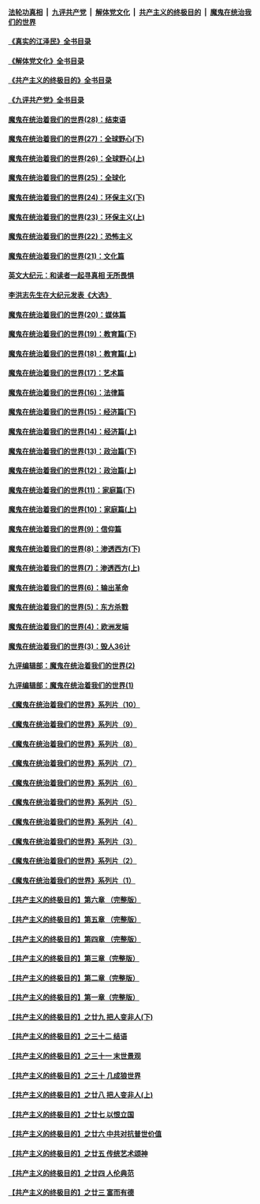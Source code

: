 ####  [法轮功真相](../../../../basic/blob/master/README.md?t=05251931) &nbsp;|&nbsp; [九评共产党](../../../../9ping.md/blob/master/README.md?t=05251931) &nbsp;|&nbsp; [解体党文化](../../../../jtdwh.md/blob/master/README.md?t=05251931)  &nbsp;|&nbsp; [共产主义的终极目的](../../../../gczydzjmd.md/blob/master/README.md?t=05251931) &nbsp;|&nbsp; [魔鬼在统治我们的世界](../../../../mgztzwmdsj.md/blob/master/README.md?t=05251931) 

#### [《真实的江泽民》全书目录](../pages/nsc422/n13721399.md?t=05251931) 

#### [《解体党文化》全书目录](../pages/nsc422/n13721157.md?t=05251931) 

#### [《共产主义的终极目的》全书目录](../pages/nsc422/n13721048.md?t=05251931) 

#### [《九评共产党》全书目录](../pages/nsc422/n13708085.md?t=05251931) 

#### [魔鬼在统治着我们的世界(28)：结束语](../pages/nsc422/n10936246.md?t=05251931) 

#### [魔鬼在统治着我们的世界(27)：全球野心(下)](../pages/nsc422/n10928319.md?t=05251931) 

#### [魔鬼在统治着我们的世界(26)：全球野心(上)](../pages/nsc422/n10900318.md?t=05251931) 

#### [魔鬼在统治着我们的世界(25)：全球化](../pages/nsc422/n10788205.md?t=05251931) 

#### [魔鬼在统治着我们的世界(24)：环保主义(下)](../pages/nsc422/n10695307.md?t=05251931) 

#### [魔鬼在统治着我们的世界(23)：环保主义(上)](../pages/nsc422/n10688613.md?t=05251931) 

#### [魔鬼在统治着我们的世界(22)：恐怖主义](../pages/nsc422/n10614727.md?t=05251931) 

#### [魔鬼在统治着我们的世界(21)：文化篇](../pages/nsc422/n10597706.md?t=05251931) 

#### [英文大纪元：和读者一起寻真相 无所畏惧](../pages/nsc422/n12542027.md?t=05251931) 

#### [李洪志先生在大纪元发表《大选》](../pages/nsc422/n12534746.md?t=05251931) 

#### [魔鬼在统治着我们的世界(20)：媒体篇](../pages/nsc422/n10586579.md?t=05251931) 

#### [魔鬼在统治着我们的世界(19)：教育篇(下)](../pages/nsc422/n10564808.md?t=05251931) 

#### [魔鬼在统治着我们的世界(18)：教育篇(上)](../pages/nsc422/n10526970.md?t=05251931) 

#### [魔鬼在统治着我们的世界(17)：艺术篇](../pages/nsc422/n10499093.md?t=05251931) 

#### [魔鬼在统治着我们的世界(16)：法律篇](../pages/nsc422/n10485969.md?t=05251931) 

#### [魔鬼在统治着我们的世界(15)：经济篇(下)](../pages/nsc422/n10469975.md?t=05251931) 

#### [魔鬼在统治着我们的世界(14)：经济篇(上)](../pages/nsc422/n10457370.md?t=05251931) 

#### [魔鬼在统治着我们的世界(13)：政治篇(下)](../pages/nsc422/n10448270.md?t=05251931) 

#### [魔鬼在统治着我们的世界(12)：政治篇(上)](../pages/nsc422/n10444576.md?t=05251931) 

#### [魔鬼在统治着我们的世界(11)：家庭篇(下)](../pages/nsc422/n10440961.md?t=05251931) 

#### [魔鬼在统治着我们的世界(10)：家庭篇(上)](../pages/nsc422/n10435448.md?t=05251931) 

#### [魔鬼在统治着我们的世界(9)：信仰篇](../pages/nsc422/n10432159.md?t=05251931) 

#### [魔鬼在统治着我们的世界(8)：渗透西方(下)](../pages/nsc422/n10429603.md?t=05251931) 

#### [魔鬼在统治着我们的世界(7)：渗透西方(上)](../pages/nsc422/n10426013.md?t=05251931) 

#### [魔鬼在统治着我们的世界(6)：输出革命](../pages/nsc422/n10421536.md?t=05251931) 

#### [魔鬼在统治着我们的世界(5)：东方杀戮](../pages/nsc422/n10417707.md?t=05251931) 

#### [魔鬼在统治着我们的世界(4)：欧洲发端](../pages/nsc422/n10414890.md?t=05251931) 

#### [魔鬼在统治着我们的世界(3)：毁人36计](../pages/nsc422/n10411583.md?t=05251931) 

#### [九评编辑部：魔鬼在统治着我们的世界(2)](../pages/nsc422/n10410036.md?t=05251931) 

#### [九评编辑部：魔鬼在统治着我们的世界(1)](../pages/nsc422/n10406825.md?t=05251931) 

#### [《魔鬼在统治着我们的世界》系列片（10）](../pages/nsc422/n12292670.md?t=05251931) 

#### [《魔鬼在统治着我们的世界》系列片（9）](../pages/nsc422/n12290859.md?t=05251931) 

#### [《魔鬼在统治着我们的世界》系列片（8）](../pages/nsc422/n12287445.md?t=05251931) 

#### [《魔鬼在统治着我们的世界》系列片（7）](../pages/nsc422/n12283425.md?t=05251931) 

#### [《魔鬼在统治着我们的世界》系列片（6）](../pages/nsc422/n12282314.md?t=05251931) 

#### [《魔鬼在统治着我们的世界》系列片（5）](../pages/nsc422/n12281419.md?t=05251931) 

#### [《魔鬼在统治着我们的世界》系列片（4）](../pages/nsc422/n12274024.md?t=05251931) 

#### [《魔鬼在统治着我们的世界》系列片（3）](../pages/nsc422/n12271322.md?t=05251931) 

#### [《魔鬼在统治着我们的世界》系列片（2）](../pages/nsc422/n12269049.md?t=05251931) 

#### [《魔鬼在统治着我们的世界》系列片（1）](../pages/nsc422/n12267575.md?t=05251931) 

#### [【共产主义的终极目的】第六章 （完整版）](../pages/nsc422/n11428913.md?t=05251931) 

#### [【共产主义的终极目的】第五章 （完整版）](../pages/nsc422/n11428912.md?t=05251931) 

#### [【共产主义的终极目的】第四章 （完整版）](../pages/nsc422/n11428907.md?t=05251931) 

#### [【共产主义的终极目的】第三章（完整版）](../pages/nsc422/n11428848.md?t=05251931) 

#### [【共产主义的终极目的】第二章（完整版）](../pages/nsc422/n11428831.md?t=05251931) 

#### [【共产主义的终极目的】第一章（完整版）](../pages/nsc422/n11417651.md?t=05251931) 

#### [【共产主义的终极目的】之廿九 把人变非人(下)](../pages/nsc422/n11344140.md?t=05251931) 

#### [【共产主义的终极目的】之三十二 结语](../pages/nsc422/n11360535.md?t=05251931) 

#### [【共产主义的终极目的】之三十一 末世景观](../pages/nsc422/n11351129.md?t=05251931) 

#### [【共产主义的终极目的】之三十 几成狼世界](../pages/nsc422/n11348280.md?t=05251931) 

#### [【共产主义的终极目的】之廿八 把人变非人(上)](../pages/nsc422/n11340492.md?t=05251931) 

#### [【共产主义的终极目的】之廿七 以恨立国](../pages/nsc422/n11336944.md?t=05251931) 

#### [【共产主义的终极目的】之廿六 中共对抗普世价值](../pages/nsc422/n11324785.md?t=05251931) 

#### [【共产主义的终极目的】之廿五 传统艺术颂神](../pages/nsc422/n11296396.md?t=05251931) 

#### [【共产主义的终极目的】之廿四 人伦典范](../pages/nsc422/n11296397.md?t=05251931) 

#### [【共产主义的终极目的】之廿三 富而有德](../pages/nsc422/n11283598.md?t=05251931) 


